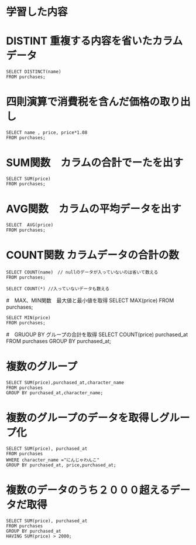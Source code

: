 # 学習した内容

# DISTINT 重複する内容を省いたカラムデータ
    SELECT DISTINCT(name)
    FROM purchases;

# 四則演算で消費税を含んだ価格の取り出し
    SELECT name , price, price*1.08
    FROM purchases;    

# SUM関数　カラムの合計でーたを出す
    SELECT SUM(price)
    FROM purchases;

# AVG関数　カラムの平均データを出す
    SELECT  AVG(price)
    FROM purchases;

# COUNT関数 カラムデータの合計の数
    SELECT COUNT(name)　// nullのデータが入っていないのは省いて数える
    FROM purchases;
    
    SELECT COUNT(*) //入っていないデータも数える

#　MAX、MIN関数　最大値と最小値を取得
    SELECT MAX(price)
    FROM purchases;
    
    SELECT MIN(price)
    FROM purchases;

#　GRUOUP BY グループの合計を取得
    SELECT COUNT(price)
    purchased_at
    FROM purchases
    GROUP BY purchased_at;

# 複数のグループ
    SELECT SUM(price),purchased_at,character_name
    FROM purchases
    GROUP BY purchased_at,character_name;

# 複数のグループのデータを取得しグループ化
    SELECT SUM(price), purchased_at
    FROM purchases
    WHERE character_name ="にんじゃわんこ"
    GROUP BY purchased_at, price,purchased_at;

# 複数のデータのうち２０００超えるデータだ取得
    SELECT SUM(price), purchased_at
    FROM purchases
    GROUP BY purchased_at
    HAVING SUM(price) > 2000;
